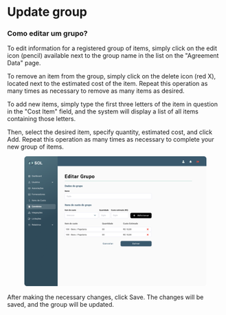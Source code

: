 # Update group

### Como editar um grupo?

To edit information for a registered group of items, simply click on the edit icon (pencil) available next to the group name in the list on the "Agreement Data" page.

To remove an item from the group, simply click on the delete icon (red X), located next to the estimated cost of the item. Repeat this operation as many times as necessary to remove as many items as desired.

To add new items, simply type the first three letters of the item in question in the "Cost Item" field, and the system will display a list of all items containing those letters.

Then, select the desired item, specify quantity, estimated cost, and click Add. Repeat this operation as many times as necessary to complete your new group of items.

<figure><img src="../../../../.gitbook/assets/Editar grupo.png" alt=""><figcaption></figcaption></figure>

After making the necessary changes, click Save. The changes will be saved, and the group will be updated.
